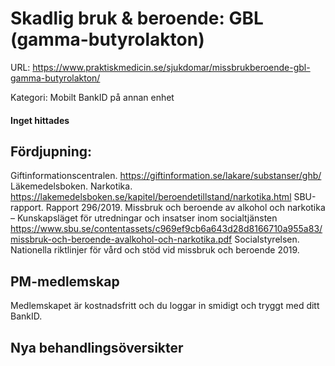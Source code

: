 # Skadlig bruk & beroende: GBL (gamma-butyrolakton)

URL: https://www.praktiskmedicin.se/sjukdomar/missbrukberoende-gbl-gamma-butyrolakton/



Kategori: Mobilt BankID på annan enhet

#### Inget hittades

## Fördjupning:

Giftinformationscentralen. https://giftinformation.se/lakare/substanser/ghb/
Läkemedelsboken. Narkotika. https://lakemedelsboken.se/kapitel/beroendetillstand/narkotika.html
SBU-rapport. Rapport 296/2019. Missbruk och beroende av alkohol och narkotika – Kunskapsläget för utredningar och insatser inom socialtjänsten
https://www.sbu.se/contentassets/c969ef9cb6a643d28d8166710a955a83/missbruk-och-beroende-avalkohol-och-narkotika.pdf
Socialstyrelsen. Nationella riktlinjer för vård och stöd vid missbruk och beroende 2019.

## PM-medlemskap

Medlemskapet är kostnadsfritt och du loggar in smidigt och tryggt med ditt BankID.

## Nya behandlingsöversikter

